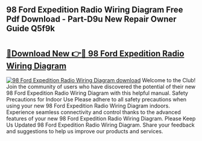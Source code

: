 ## 98 Ford Expedition Radio Wiring Diagram Free Pdf Download - Part-D9u New Repair Owner Guide Q5f9k

# <h2><a href="http://dfp3grz.blite.top/?on=98+Ford+Expedition+Radio+Wiring+Diagram">🔗Download New 👉🔴 98 Ford Expedition Radio Wiring Diagram</a></h2>

[![98 Ford Expedition Radio Wiring Diagram download](https://i.imgur.com/lujVjoI.png)](http://dfp3grz.blite.top/?on=98+Ford+Expedition+Radio+Wiring+Diagram)
Welcome to the Club! Join the community of users who have discovered the potential of their new 98 Ford Expedition Radio Wiring Diagram with this helpful manual. Safety Precautions for Indoor Use Please adhere to all safety precautions when using your new 98 Ford Expedition Radio Wiring Diagram indoors. Experience seamless connectivity and control thanks to the advanced features of your new 98 Ford Expedition Radio Wiring Diagram. Please Keep Us Updated 98 Ford Expedition Radio Wiring Diagram. Share your feedback and suggestions to help us improve our products and services.
